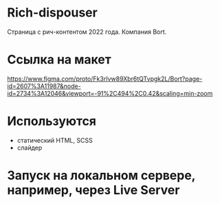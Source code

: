 # Rich-dispouser

Страница с рич-контентом 2022 года.
Компания Bort.

# Ссылка на макет
https://www.figma.com/proto/Fk3rIvw89Xbr6tQTvpgk2L/Bort?page-id=2607%3A11987&node-id=2734%3A12046&viewport=-91%2C494%2C0.42&scaling=min-zoom

# Используются
 - cтатический HTML, SCSS
 - слайдер

# Запуск на локальном сервере, например, через Live Server
